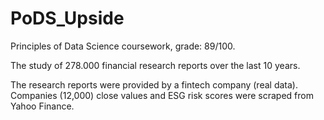 # PoDS_Upside

Principles of Data Science coursework, grade: 89/100.

The study of 278.000 financial research reports over the last 10 years. 

The research reports were provided by a fintech company (real data). Companies (12,000) close values and ESG risk scores were scraped from Yahoo Finance. 